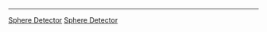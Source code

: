 <noinclude>

<hr>

</noinclude>

[Sphere Detector](Category:Protoflux "wikilink") [Sphere
Detector](Category:Protoflux:_Colliders "wikilink")